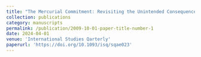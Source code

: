 ```yaml
---
title: "The Mercurial Commitment: Revisiting the Unintended Consequences of Military Humanitarian Intervention and Anti-atrocity Norms"
collection: publications
category: manuscripts
permalink: /publication/2009-10-01-paper-title-number-1
date: 2024-04-01
venue: 'International Studies Qarterly'
paperurl: 'https://doi.org/10.1093/isq/sqae023'
---
```


